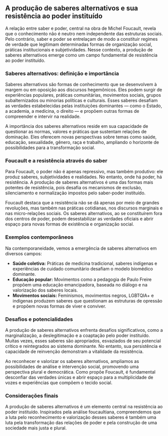 
## A produção de saberes alternativos e sua resistência ao poder instituído

A relação entre saber e poder, central na obra de Michel Foucault, revela que o conhecimento não é neutro nem independente das estruturas sociais. Pelo contrário, saber e poder se entrelaçam de modo a constituir regimes de verdade que legitimam determinadas formas de organização social, práticas institucionais e subjetividades. Nesse contexto, a produção de saberes alternativos emerge como um campo fundamental de resistência ao poder instituído.

### Saberes alternativos: definição e importância

Saberes alternativos são formas de conhecimento que se desenvolvem à margem ou em oposição aos discursos hegemônicos. Eles podem surgir de experiências populares, práticas comunitárias, movimentos sociais, grupos subalternizados ou minorias políticas e culturais. Esses saberes desafiam as verdades estabelecidas pelas instituições dominantes — como o Estado, a academia, a medicina, o direito — e propõem outras formas de compreender e intervir na realidade.

A importância dos saberes alternativos reside em sua capacidade de questionar as normas, valores e práticas que sustentam relações de dominação. Eles oferecem novas perspectivas sobre temas como saúde, educação, sexualidade, gênero, raça e trabalho, ampliando o horizonte de possibilidades para a transformação social.

### Foucault e a resistência através do saber

Para Foucault, o poder não é apenas repressivo, mas também produtivo: ele produz saberes, subjetividades e realidades. No entanto, onde há poder, há resistência. A produção de saberes alternativos é uma das formas mais potentes de resistência, pois desafia os mecanismos de exclusão, silenciamento e normalização impostos pelo saber-poder instituído.

Foucault destaca que a resistência não se dá apenas por meio de grandes revoluções, mas também nas práticas cotidianas, nos discursos marginais e nas micro-relações sociais. Os saberes alternativos, ao se constituírem fora dos centros de poder, podem desestabilizar as verdades oficiais e abrir espaço para novas formas de existência e organização social.

### Exemplos contemporâneos

Na contemporaneidade, vemos a emergência de saberes alternativos em diversos campos:

- **Saúde coletiva:** Práticas de medicina tradicional, saberes indígenas e experiências de cuidado comunitário desafiam o modelo biomédico dominante.
- **Educação popular:** Movimentos como a pedagogia de Paulo Freire propõem uma educação emancipadora, baseada no diálogo e na valorização dos saberes locais.
- **Movimentos sociais:** Feminismos, movimentos negros, LGBTQIA+ e indígenas produzem saberes que questionam as estruturas de opressão e propõem novas formas de viver e conviver.

### Desafios e potencialidades

A produção de saberes alternativos enfrenta desafios significativos, como a marginalização, a deslegitimação e a coaptação pelo poder instituído. Muitas vezes, esses saberes são apropriados, esvaziados de seu potencial crítico e reintegrados ao sistema dominante. No entanto, sua persistência e capacidade de reinvenção demonstram a vitalidade da resistência.

Ao reconhecer e valorizar os saberes alternativos, ampliamos as possibilidades de análise e intervenção social, promovendo uma perspectiva plural e democrática. Como propõe Foucault, é fundamental desconfiar das verdades únicas e abrir espaço para a multiplicidade de vozes e experiências que compõem o tecido social.

### Considerações finais

A produção de saberes alternativos é um elemento central na resistência ao poder instituído. Inspirados pela análise foucaultiana, compreendemos que a luta pelo reconhecimento e valorização desses saberes é também uma luta pela transformação das relações de poder e pela construção de uma sociedade mais justa e plural.
```
